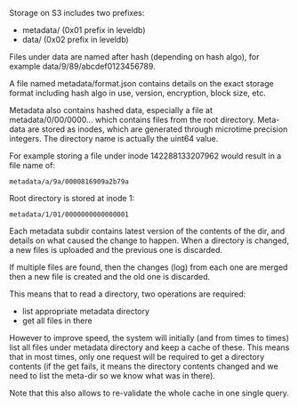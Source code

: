 Storage on S3 includes two prefixes:

- metadata/ (0x01 prefix in leveldb)
- data/ (0x02 prefix in leveldb)

Files under data are named after hash (depending on hash algo), for example
data/9/89/abcdef0123456789.

A file named metadata/format.json contains details on the exact storage format
including hash algo in use, version, encryption, block size, etc.

Metadata also contains hashed data, especially a file at metadata/0/00/0000...
which contains files from the root directory. Meta-data are stored as inodes,
which are generated through microtime precision integers. The directory name
is actually the uint64 value.

For example storing a file under inode 142288133207962 would result in a file
name of:

	metadata/a/9a/0000816909a2b79a

Root directory is stored at inode 1:

	metadata/1/01/0000000000000001

Each metadata subdir contains latest version of the contents of the dir, and
details on what caused the change to happen. When a directory is changed, a
new files is uploaded and the previous one is discarded.

If multiple files are found, then the changes (log) from each one are merged
then a new file is created and the old one is discarded.

This means that to read a directory, two operations are required:

- list appropriate metadata directory
- get all files in there

However to improve speed, the system will initially (and from times to times)
list all files under metadata directory and keep a cache of these.
This means that in most times, only one request will be required to get a
directory contents (if the get fails, it means the directory contents changed
and we need to list the meta-dir so we know what was in there).

Note that this also allows to re-validate the whole cache in one single query.

